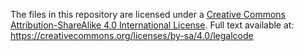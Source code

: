 The files in this repository are licensed under a [Creative Commons Attribution-ShareAlike 4.0 International License](https://creativecommons.org/licenses/by-sa/4.0/).
Full text available at: https://creativecommons.org/licenses/by-sa/4.0/legalcode
